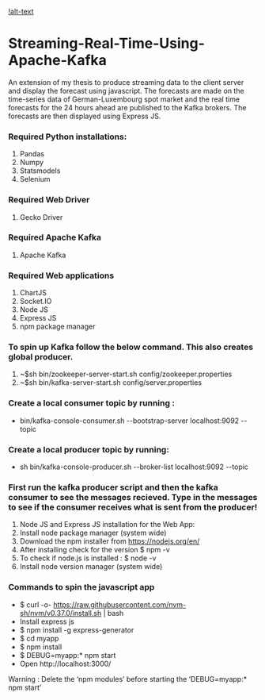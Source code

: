 [!alt-text](https://github.com/errohankumar/thesis/blob/main/webpage%20/20201210.png)
# Streaming-Real-Time-Using-Apache-Kafka
An extension of my thesis to produce streaming data to the client server and display the forecast using javascript. The forecasts are made on the time-series data
of German-Luxembourg spot market and the real time forecasts for the 24 hours ahead are published to the Kafka brokers. The forecasts are then displayed using
Express JS.

### Required Python installations:
1. Pandas
2. Numpy
3. Statsmodels
4. Selenium

### Required Web Driver
1. Gecko Driver

### Required Apache Kafka
1. Apache Kafka 

### Required Web applications
1. ChartJS
2. Socket.IO
3. Node JS
5. Express JS
6. npm package manager


### To spin up Kafka follow the below command. This also creates global producer.

1. ~$sh bin/zookeeper-server-start.sh config/zookeeper.properties
2. ~$sh bin/kafka-server-start.sh config/server.properties





### Create a local consumer topic by running :
- bin/kafka-console-consumer.sh --bootstrap-server localhost:9092 --topic <topic name>

### Create a local producer topic by running:
- sh bin/kafka-console-producer.sh --broker-list localhost:9092 --topic <topic name>




### First run the kafka producer script and then the kafka consumer to see the messages recieved. Type in the messages to see if the consumer receives what is sent from the producer!

1. Node JS and Express JS installation for the Web App:
2. Install node package manager (system wide)
3. Download the npm installer from https://nodejs.org/en/
4. After installing check for the version $ npm -v
5. To check if node.js is installed : $ node -v
6. Install node version manager (system wide)

### Commands to spin the javascript app
- $ curl -o- https://raw.githubusercontent.com/nvm-sh/nvm/v0.37.0/install.sh | bash
- Install express js 
- $ npm install -g express-generator
- $ cd myapp
- $ npm install
- $ DEBUG=myapp:* npm start
- Open http://localhost:3000/

Warning : Delete the ‘npm modules’ before starting the ‘DEBUG=myapp:* npm start’

